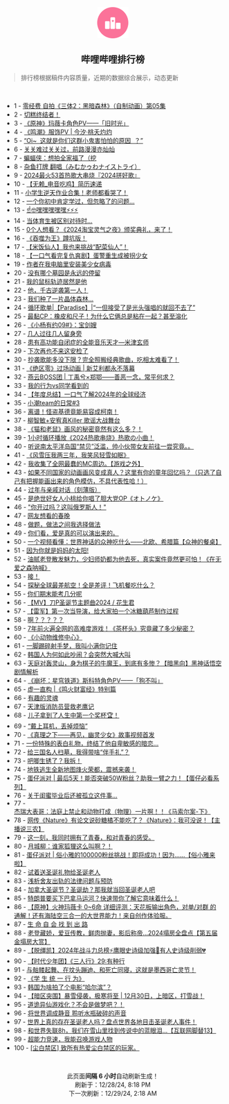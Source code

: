 <div align="center">
    <img src="./assets/icon_rank.png" alt="logo" />
    <h2>哔哩哔哩排行榜</h>
</div>

> 排行榜根据稿件内容质量，近期的数据综合展示，动态更新

<br />

<ul><li><span>1 - <a href=https://www.bilibili.com/BV1fKCzYWEkU target=_blank>零经费&nbsp;自拍《三体2：黑暗森林》（自制动画）第05集</a></span></li><li><span>2 - <a href=https://www.bilibili.com/BV1YFC6Y7EB4 target=_blank>切糕终结者！</a></span></li><li><span>3 - <a href=https://www.bilibili.com/BV18wCPYgE32 target=_blank>《原神》玛薇卡角色PV——「旧时光」</a></span></li><li><span>4 - <a href=https://www.bilibili.com/BV1A1CaYyEUP target=_blank>《鸣潮》服饰PV&nbsp;|&nbsp;今汐·桃夭灼灼</a></span></li><li><span>5 - <a href=https://www.bilibili.com/BV14QC6YkEKz target=_blank>“Oi~&nbsp;&nbsp;这就是你们这群小鬼害怕怕的原因&nbsp;&nbsp;？”</a></span></li><li><span>6 - <a href=https://www.bilibili.com/BV1SECqYqE7A target=_blank>关关难过关关过，前路漫漫亦灿灿</a></span></li><li><span>7 - <a href=https://www.bilibili.com/BV1n3CnYuEjh target=_blank>蝙蝠侠：想拍全家福了（挖</a></span></li><li><span>8 - <a href=https://www.bilibili.com/BV1WuCwYoEnc target=_blank>杂鱼打牌&nbsp;翻唱（みむかゥわナイストライ）</a></span></li><li><span>9 - <a href=https://www.bilibili.com/BV13pkdY9Ey2 target=_blank>2024最火53首热歌大串烧『2024拼好歌』</a></span></li><li><span>10 - <a href=https://www.bilibili.com/BV12XkRY5EiQ target=_blank>【无赖_电音吃鸡】简历速递</a></span></li><li><span>11 - <a href=https://www.bilibili.com/BV1sSCwY8E5t target=_blank>小学生逆天作业合集！老师都看哭了！</a></span></li><li><span>12 - <a href=https://www.bilibili.com/BV1N5CBYcEAQ target=_blank>一个你初中肯定学过，但忽略了的问题...</a></span></li><li><span>13 - <a href=https://www.bilibili.com/BV1G3kQY1EEt target=_blank>☝🤓嘿嘿嘿嘿嘿⚡⚡⚡</a></span></li><li><span>14 - <a href=https://www.bilibili.com/BV1PYCAYcEjU target=_blank>当体育生被区别对待时...</a></span></li><li><span>15 - <a href=https://www.bilibili.com/BV1SFCPYrEKX target=_blank>0个人想看？《2024淘宝灵气之夜》颁奖典礼，来了！</a></span></li><li><span>16 - <a href=https://www.bilibili.com/BV12okoYJEtJ target=_blank>《吞噬为王》蹲坑版！</a></span></li><li><span>17 - <a href=https://www.bilibili.com/BV1EXCnYgEcP target=_blank>【米饭仙人】我也来挑战“配菜仙人”！</a></span></li><li><span>18 - <a href=https://www.bilibili.com/BV14MCBYPE2e target=_blank>【一口气看完复仇爽剧】蛋警重生成被拐少女</a></span></li><li><span>19 - <a href=https://www.bilibili.com/BV1KjCHY9Evi target=_blank>作者在我电脑里安装美少女病毒</a></span></li><li><span>20 - <a href=https://www.bilibili.com/BV1RrCYYKEYL target=_blank>没有哪个墓园是永远的停留</a></span></li><li><span>21 - <a href=https://www.bilibili.com/BV1arkRYQE7g target=_blank>我的鼠标轨迹居然是他</a></span></li><li><span>22 - <a href=https://www.bilibili.com/BV1qLkZYTEUD target=_blank>他，千古逆袭第一人！</a></span></li><li><span>23 - <a href=https://www.bilibili.com/BV1xpCGYZEd3 target=_blank>我们种了一片晶体森林...</a></span></li><li><span>24 - <a href=https://www.bilibili.com/BV16skRYYEVM target=_blank>循环歌单|【Paradise】|“一但接受了是光头强唱的就回不去了”</a></span></li><li><span>25 - <a href=https://www.bilibili.com/BV18KC6YVEFP target=_blank>最黏CP：橡皮和尺子！为什么它俩总是粘在一起？甚至溶化</a></span></li><li><span>26 - <a href=https://www.bilibili.com/BV1atCpYNECg target=_blank>《小杨有约09#》：宝剑嫂</a></span></li><li><span>27 - <a href=https://www.bilibili.com/BV1PdCBYwEx7 target=_blank>几人过往几人留身旁</a></span></li><li><span>28 - <a href=https://www.bilibili.com/BV1WGCPYYE9Q target=_blank>患有高功能自闭症的全能音乐天才—米津玄师</a></span></li><li><span>29 - <a href=https://www.bilibili.com/BV1eECzYjEPF target=_blank>下次再也不来这安检了</a></span></li><li><span>30 - <a href=https://www.bilibili.com/BV1sSCPYMEQF target=_blank>抄袭歌能多没下限？完全照搬经典歌曲，吃相太难看了！</a></span></li><li><span>31 - <a href=https://www.bilibili.com/BV16BCAYdEe7 target=_blank>《绝区零》过场动画&nbsp;|&nbsp;新艾利都永不落幕</a></span></li><li><span>32 - <a href=https://www.bilibili.com/BV1PKC1YUE6p target=_blank>燕云BOSS团&nbsp;|&nbsp;丁禹兮×郑鄂——善恶一念，常平何求？</a></span></li><li><span>33 - <a href=https://www.bilibili.com/BV1JSCEYeEVJ target=_blank>我的行为vs同学看到的</a></span></li><li><span>34 - <a href=https://www.bilibili.com/BV1ttk9YkEVx target=_blank>【年度总结】一口气了解2024年的全球经济</a></span></li><li><span>35 - <a href=https://www.bilibili.com/BV1w6k9YeEcC target=_blank>小潮team的日常#3</a></span></li><li><span>36 - <a href=https://www.bilibili.com/BV12jCYYpEy2 target=_blank>离谱！怪盗基德竟能易容成柯南！</a></span></li><li><span>37 - <a href=https://www.bilibili.com/BV1A3CPYNEfg target=_blank>柳智敏+安宥真Killer&nbsp;歌谣大战舞台</a></span></li><li><span>38 - <a href=https://www.bilibili.com/BV13wCJYxECU target=_blank>《猫和老鼠》画风的秘密竟然有这么多？！</a></span></li><li><span>39 - <a href=https://www.bilibili.com/BV1K6CeYdE1d target=_blank>1小时循环播放《2024热歌串烧》热歌の小曲！</a></span></li><li><span>40 - <a href=https://www.bilibili.com/BV1RDk9YdEsE target=_blank>听说南太平洋岛国“禁贝”泛滥，帅小伙带女友前往一尝究竟。。</a></span></li><li><span>41 - <a href=https://www.bilibili.com/BV1LsCwY2EDb target=_blank>《风雪压我两三年，我笑风轻雪如眠》</a></span></li><li><span>42 - <a href=https://www.bilibili.com/BV11qCnYnEZ1 target=_blank>我收集了全网最蠢的MC周边。【游戏之外】</a></span></li><li><span>43 - <a href=https://www.bilibili.com/BV16sC6YcEXf target=_blank>如果不同国家的动画画风变成真人？这里有你的童年回忆吗？（只选了自己有把握能画出来的角色模仿，不具代表性哈！）</a></span></li><li><span>44 - <a href=https://www.bilibili.com/BV1n7CPYFEWU target=_blank>过年与亲戚对话（刻薄版）</a></span></li><li><span>45 - <a href=https://www.bilibili.com/BV1F6CAYxELL target=_blank>是绝世好女人小桃给你唱了胆大党OP《オトノケ》</a></span></li><li><span>46 - <a href=https://www.bilibili.com/BV1S5CvYaEf6 target=_blank>&quot;你开过吗？这叫俄罗斯人！&quot;</a></span></li><li><span>47 - <a href=https://www.bilibili.com/BV1VqkRYxEG2 target=_blank>网友想看的春晚</a></span></li><li><span>48 - <a href=https://www.bilibili.com/BV1rEkRYqESJ target=_blank>做题，做法之间我选择做法</a></span></li><li><span>49 - <a href=https://www.bilibili.com/BV1dDCqY1Esb target=_blank>你们看，爱是真的可以演出来的。</a></span></li><li><span>50 - <a href=https://www.bilibili.com/BV166CAYsEGm target=_blank>一个视频看懂：世界神话的众神吃什么——北欧、希腊篇【众神的餐桌】</a></span></li><li><span>51 - <a href=https://www.bilibili.com/BV1FPCzYdENC target=_blank>因为你就是妈妈的太阳!</a></span></li><li><span>52 - <a href=https://www.bilibili.com/BV1HHC6YAEwJ target=_blank>油腻老登散发魅力，少妇师奶都为他去死，真实案件竟然更可怕！《在无爱之森呐喊》</a></span></li><li><span>53 - <a href=https://www.bilibili.com/BV1MrCPYCEC1 target=_blank>接！</a></span></li><li><span>54 - <a href=https://www.bilibili.com/BV1wfCPYwE49 target=_blank>探秘全球最差航空！全是差评！飞机餐吃什么？</a></span></li><li><span>55 - <a href=https://www.bilibili.com/BV1yiCrYrEff target=_blank>你们期末能考几分呢</a></span></li><li><span>56 - <a href=https://www.bilibili.com/BV1C4CYY1Eas target=_blank>【MV】刀P圣诞节主题曲2024&nbsp;/&nbsp;花生君</a></span></li><li><span>57 - <a href=https://www.bilibili.com/BV1jukdYYEJj target=_blank>【雷军】第一次当导演，给大家拍一个冰糖葫芦制作过程</a></span></li><li><span>58 - <a href=https://www.bilibili.com/BV1FmkZYLEm3 target=_blank>啊？？？？？</a></span></li><li><span>59 - <a href=https://www.bilibili.com/BV1NdkeYQE6G target=_blank>7年前火遍全网的高难度游戏！《茶杯头》究竟藏了多少秘密？</a></span></li><li><span>60 - <a href=https://www.bilibili.com/BV1qtkRYhEvn target=_blank>《小动物维修中心》</a></span></li><li><span>61 - <a href=https://www.bilibili.com/BV1nCCEYBEdh target=_blank>一脚踢碎射手梦，我叫小满你记住</a></span></li><li><span>62 - <a href=https://www.bilibili.com/BV1qQCrYhEpZ target=_blank>韩国人为何如此吵闹？会突然大喊大叫</a></span></li><li><span>63 - <a href=https://www.bilibili.com/BV19vkRYdETG target=_blank>天庭对轰灵山，身为棋子的牛魔王，到底有多惨？【暗黑向】黑神话悟空剧情解析</a></span></li><li><span>64 - <a href=https://www.bilibili.com/BV1qNCAYJEaD target=_blank>《崩坏：星穹铁道》斯科特角色PV——「狗不叫」</a></span></li><li><span>65 - <a href=https://www.bilibili.com/BV1cfCPYwEMX target=_blank>虚一直构&nbsp;|《鸣火财富经》特别篇</a></span></li><li><span>66 - <a href=https://www.bilibili.com/BV1L6CgYBEVY target=_blank>有趣的灵魂</a></span></li><li><span>67 - <a href=https://www.bilibili.com/BV1cGCwYdEoq target=_blank>天津版消防员营救老鹰记</a></span></li><li><span>68 - <a href=https://www.bilibili.com/BV1QTCcYuEfZ target=_blank>儿子拿到了人生中第一个奖杯🏆！</a></span></li><li><span>69 - <a href=https://www.bilibili.com/BV1tgCkYEEmJ target=_blank>“戴上耳机，丢掉烦恼”</a></span></li><li><span>70 - <a href=https://www.bilibili.com/BV1xKCPYqEqJ target=_blank>《真理之下——再见，幽灵少女》故事视频首发</a></span></li><li><span>71 - <a href=https://www.bilibili.com/BV1YQCvYTE21 target=_blank>一份特殊的表白礼物，终结了他自卑敏感的暗恋…</a></span></li><li><span>72 - <a href=https://www.bilibili.com/BV1dMCAYjELX target=_blank>给三国名人扫墓，我得带啥“伴手礼”？</a></span></li><li><span>73 - <a href=https://www.bilibili.com/BV1pLCPYhE4a target=_blank>吧唧生锈了？我拆！</a></span></li><li><span>74 - <a href=https://www.bilibili.com/BV1fgCrYbECp target=_blank>地铁逃生全新地图烽火荣都，震撼来袭！</a></span></li><li><span>75 - <a href=https://www.bilibili.com/BV1XxCnYZEJg target=_blank>蛋仔派对&nbsp;|&nbsp;最后5天！能否突破50W粉丝？助我一臂之力！【蛋仔必看系列】</a></span></li><li><span>76 - <a href=https://www.bilibili.com/BV1zHCBYsE5V target=_blank>关于闺蜜毕业后还被孤立这件事...</a></span></li><li><span>77 - <a href=https://www.bilibili.com/BV1yoCJYmEkd target=_blank>杰瑞大表哥：法庭上禁止和动物打成（物理）一片啊！！《马索尔案-下》</a></span></li><li><span>78 - <a href=https://www.bilibili.com/BV1qyCAYQE7a target=_blank>网传《Nature》有论文说砂糖橘不能吃了？《Nature》：我可没说！【主播说三农】</a></span></li><li><span>79 - <a href=https://www.bilibili.com/BV1adCAY5Eyf target=_blank>这一刻，我同时拥有了青春，和对青春的感受。</a></span></li><li><span>80 - <a href=https://www.bilibili.com/BV1SpCzYkErE target=_blank>月城柳：谁家狐狸这么叫啊？！</a></span></li><li><span>81 - <a href=https://www.bilibili.com/BV1xvkdY1EBz target=_blank>蛋仔派对&nbsp;|&nbsp;俗小雅的100000粉丝挑战！即将成功！因为……【俗小雅来啦】</a></span></li><li><span>82 - <a href=https://www.bilibili.com/BV1ahCwYkECr target=_blank>试着送圣诞礼物给圣诞老人</a></span></li><li><span>83 - <a href=https://www.bilibili.com/BV1dokdY8EFT target=_blank>浅析舍友出轨的法律问题与预防</a></span></li><li><span>84 - <a href=https://www.bilibili.com/BV1p5CBYFEzF target=_blank>加拿大圣诞节？圣诞劫？那我就当回圣诞老人吧</a></span></li><li><span>85 - <a href=https://www.bilibili.com/BV1n7CPYFEHw target=_blank>特朗普要买下巴拿马运河？快速带你了解它意味着什么！</a></span></li><li><span>86 - <a href=https://www.bilibili.com/BV1CkCCYLE6F target=_blank>【原神】火神玛薇卡&nbsp;0~6命&nbsp;详细评测：天花板输出角色，对单/对群&nbsp;的通解！还有海陆空三合一的大世界能力！来自创作体验服。</a></span></li><li><span>87 - <a href=https://www.bilibili.com/BV1pGCPYYEXa target=_blank>生&nbsp;命&nbsp;自&nbsp;会&nbsp;找&nbsp;到&nbsp;出&nbsp;路</a></span></li><li><span>88 - <a href=https://www.bilibili.com/BV1anCEYWEnV target=_blank>老登藏娇，爱豆传教，鲜肉抛妻，影后称帝…2024塌房全盘点【第五届金塌房大赏】</a></span></li><li><span>89 - <a href=https://www.bilibili.com/BV1LxCPY9Ezv target=_blank>【脱缰凯】2024年战斗力总榜⚡鹰眼史诗级加强💪有人史诗级削弱💔</a></span></li><li><span>90 - <a href=https://www.bilibili.com/BV1CvCqYdE7p target=_blank>【时代少年团】《三人行》29:有种行</a></span></li><li><span>91 - <a href=https://www.bilibili.com/BV1vRCrYbEd6 target=_blank>与骷髅起舞、在坟头蹦迪、和死亡同寝，这就是墨西哥亡灵节！</a></span></li><li><span>92 - <a href=https://www.bilibili.com/BV1hHkdYsEQH target=_blank>《学&nbsp;生&nbsp;统&nbsp;一&nbsp;行&nbsp;为》</a></span></li><li><span>93 - <a href=https://www.bilibili.com/BV1yWCYYmEBR target=_blank>韩国为啥拍了个电影“哈尔滨”？</a></span></li><li><span>94 - <a href=https://www.bilibili.com/BV1DcC6Y2EXC target=_blank>【暗区突围】暴雪侵袭，极寒将至&nbsp;|&nbsp;12月30日，上暗区，打雪战！</a></span></li><li><span>95 - <a href=https://www.bilibili.com/BV1YSCvYBEur target=_blank>道诡异仙游戏化？不会是做梦吧？！</a></span></li><li><span>96 - <a href=https://www.bilibili.com/BV1A6kdYGEjU target=_blank>将世界调成静音&nbsp;聆听水瓶破碎的声音</a></span></li><li><span>97 - <a href=https://www.bilibili.com/BV1y9kRYCEDF target=_blank>世界上真的存在圣诞老人吗？盘点世界各地目击圣诞老人事件！</a></span></li><li><span>98 - <a href=https://www.bilibili.com/BV1bsCEYDEmU target=_blank>和世界失联8h，我们在雪山里找到传说中的蓝眼泪...【互联网脚替13】</a></span></li><li><span>99 - <a href=https://www.bilibili.com/BV1AfCBYFEtY target=_blank>超能力竞速，我能召唤游戏人物</a></span></li><li><span>100 - <a href=https://www.bilibili.com/BV1FZCeY5Ewn target=_blank>[尘白禁区]&nbsp;致所有热爱尘白禁区的玩家。</a></span></li></ul>

<br />

<p align=center>此页面<strong>间隔 6 小时</strong>自动刷新生成！<br>刷新于：12/28/24, 8:18 PM<br>下一次刷新：12/29/24, 2:18 AM</p>
